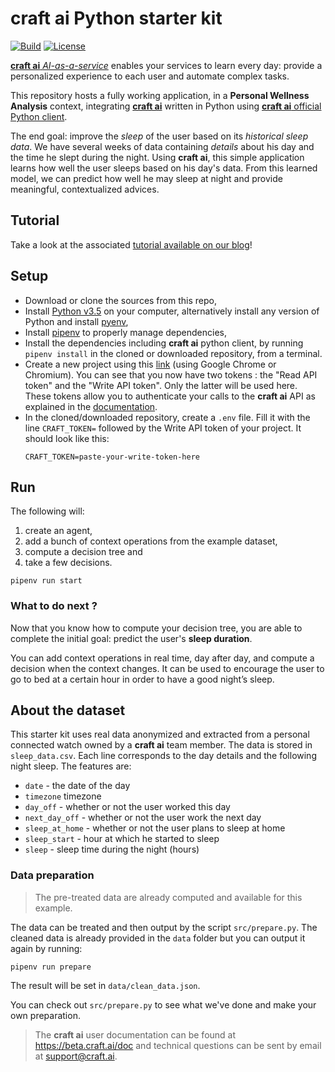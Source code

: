 # **craft ai** Python starter kit #

[![Build](https://img.shields.io/travis/craft-ai/craft-ai-starterkit-python/master.svg?style=flat-square)](https://travis-ci.org/craft-ai/craft-ai-starterkit-python) [![License](https://img.shields.io/badge/license-BSD--3--Clause-42358A.svg?style=flat-square)](LICENSE)

[**craft ai** _AI-as-a-service_](http://craft.ai) enables your services to learn every day: provide a personalized experience to each user and automate complex tasks.

This repository hosts a fully working application, in a **Personal Wellness Analysis** context, integrating [**craft ai**](http://craft.ai) written in Python using [**craft ai** official Python client](https://pypi.python.org/pypi?:action=display&name=craft-ai).

The end goal: improve the _sleep_ of the user based on its _historical sleep data_. We have several weeks of data containing _details_ about his day and the time he slept during the night. Using **craft ai**, this simple application learns how well the user sleeps based on his day's data. From this learned model, we can predict how well he may sleep at night and provide meaningful, contextualized advices.

## Tutorial ##

Take a look at the associated [tutorial available on our blog](https://www.craft.ai/blog/personal-wellness-coach/)!

## Setup ##

- Download or clone the sources from this repo,
- Install [Python v3.5](https://www.python.org/downloads/) on your computer, alternatively install any version of Python and install [pyenv](https://github.com/pyenv/pyenv#installation),
- Install [pipenv](https://docs.pipenv.org/#install-pipenv-today) to properly manage dependencies,
- Install the dependencies including **craft ai** python client, by running `pipenv install` in the cloned or downloaded repository, from a terminal.
- Create a new project using this [link](https://beta.craft.ai/inspector) (using Google Chrome or Chromium). You can see that you now have two tokens : the "Read API token" and the "Write API token". Only the latter will be used here. These tokens allow you to authenticate your calls to the **craft ai** API as explained in the [documentation](https://beta.craft.ai/doc/python).
- In the cloned/downloaded repository, create a `.env` file. Fill it with the line `CRAFT_TOKEN=` followed by the Write API token of your project. It should look like this:
    ```
    CRAFT_TOKEN=paste-your-write-token-here
    ```

## Run ##

The following will:

1. create an agent,
2. add a bunch of context operations from the example dataset,
3. compute a decision tree and
4. take a few decisions.

```console
pipenv run start
```

### What to do next ? ###

Now that you know how to compute your decision tree, you are able to complete the initial goal: predict the user's **sleep duration**.

You can add context operations in real time, day after day, and compute a decision when the context changes. It can be used to encourage the user to go to bed at a certain hour in order to have a good night’s sleep.


## About the dataset ##

This starter kit uses real data anonymized and extracted from a personal connected watch owned by a **craft ai** team member. The data is stored in `sleep_data.csv`. Each line corresponds to the day details and the following night sleep. The features are:

* `date` - the date of the day
* `timezone` timezone
* `day_off` - whether or not the user worked this day
* `next_day_off` - whether or not the user work the next day
* `sleep_at_home` - whether or not the user plans to sleep at home
* `sleep_start` - hour at which he started to sleep
* `sleep` - sleep time during the night (hours)

### Data preparation ###

> The pre-treated data are already computed and available for this example.

The data can be treated and then output by the script `src/prepare.py`. The cleaned data is already provided in the `data` folder but you can output it again by running:

```console
pipenv run prepare
```

The result will be set in `data/clean_data.json`.

You can check out `src/prepare.py` to see what we've done and make your own preparation.

> The **craft ai** user documentation can be found at <https://beta.craft.ai/doc> and technical questions can be sent by email at [support@craft.ai]('mailto:support@craft.ai').

